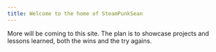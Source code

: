 ```yaml
---
title: Welcome to the home of SteamPunkSean 
---
```

More will be coming to this site. 
The plan is to showcase projects and lessons learned, both the wins and the try agains.
